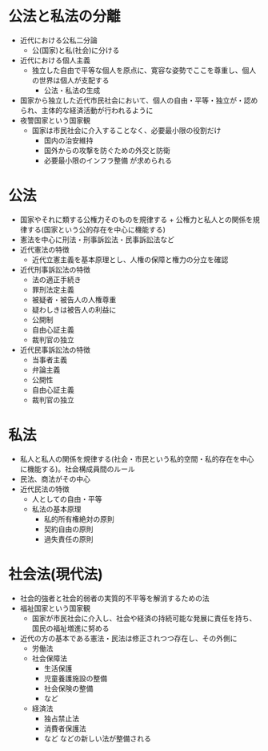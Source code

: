 # 公法と私法の分離
- 近代における公私二分論
  - 公(国家)と私(社会)に分ける
- 近代における個人主義
  - 独立した自由で平等な個人を原点に、寛容な姿勢でここを尊重し、個人の世界は個人が支配する
    - 公法・私法の生成
- 国家から独立した近代市民社会において、個人の自由・平等・独立が・認められ、主体的な経済活動が行われるように
- 夜警国家という国家観
  - 国家は市民社会に介入することなく、必要最小限の役割だけ
    - 国内の治安維持
    - 国外からの攻撃を防ぐための外交と防衛
    - 必要最小限のインフラ整備
    が求められる

# 公法
- 国家やそれに類する公権力そのものを規律する + 公権力と私人との関係を規律する(国家という公的存在を中心に機能する)
- 憲法を中心に刑法・刑事訴訟法・民事訴訟法など
- 近代憲法の特徴
  - 近代立憲主義を基本原理とし、人権の保障と権力の分立を確認
- 近代刑事訴訟法の特徴
  - 法の適正手続き
  - 罪刑法定主義
  - 被疑者・被告人の人権尊重
  - 疑わしきは被告人の利益に
  - 公開制
  - 自由心証主義
  - 裁判官の独立
- 近代民事訴訟法の特徴
  - 当事者主義
  - 弁論主義
  - 公開性
  - 自由心証主義
  - 裁判官の独立

# 私法
- 私人と私人の関係を規律する(社会・市民という私的空間・私的存在を中心に機能する)。社会構成員間のルール
- 民法、商法がその中心
- 近代民法の特徴
  - 人としての自由・平等
  - 私法の基本原理
    - 私的所有権絶対の原則
    - 契約自由の原則
    - 過失責任の原則

# 社会法(現代法)
- 社会的強者と社会的弱者の実質的不平等を解消するための法
- 福祉国家という国家観
  - 国家が市民社会に介入し、社会や経済の持続可能な発展に責任を持ち、国民の福祉増進に努める
- 近代の方の基本である憲法・民法は修正されつつ存在し、その外側に
  - 労働法
  - 社会保障法
    - 生活保護
    - 児童養護施設の整備
    - 社会保険の整備
    - など
  - 経済法
    - 独占禁止法
    - 消費者保護法
    - など
  などの新しい法が整備される



